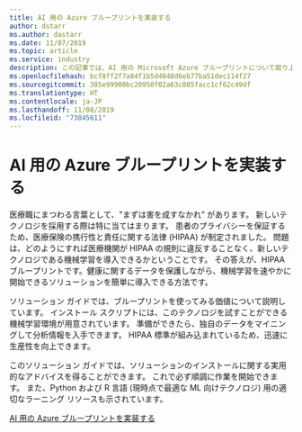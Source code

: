 ```yaml
---
title: AI 用の Azure ブループリントを実装する
author: dstarr
ms.author: dastarr
ms.date: 11/07/2019
ms.topic: article
ms.service: industry
description: この記事では、AI 用の Microsoft Azure ブループリントについて取り上げます。
ms.openlocfilehash: bcf8ff2f7a84f1b5d4848d6eb77ba51dec114f27
ms.sourcegitcommit: 385e99900bc20950f02a63c885facc1cf62c49df
ms.translationtype: HT
ms.contentlocale: ja-JP
ms.lasthandoff: 11/08/2019
ms.locfileid: "73845611"
---
```

# <a name="implementing-the-azure-blueprint-for-ai"></a>AI 用の Azure ブループリントを実装する

医療職にまつわる言葉として、"まずは害を成すなかれ" があります。 新しいテクノロジを採用する際は特に当てはまります。 患者のプライバシーを保証するため、医療保険の携行性と責任に関する法律 (HIPAA) が制定されました。 問題は、どのようにすれば医療機関が HIPAA の規則に違反することなく、新しいテクノロジである機械学習を導入できるかということです。 その答えが、HIPAA ブループリントです。健康に関するデータを保護しながら、機械学習を速やかに開始できるソリューションを簡単に導入できる方法です。

ソリューション ガイドでは、ブループリントを使ってみる価値について説明しています。 インストール スクリプトには、このテクノロジを試すことができる機械学習環境が用意されています。 準備ができたら、独自のデータをマイニングして分析情報を入手できます。 HIPAA 標準が組み込まれているため、迅速に生産性を向上できます。

このソリューション ガイドでは、ソリューションのインストールに関する実用的なアドバイスを得ることができます。 これで必ず順調に作業を開始できます。 また、Python および R 言語 (現時点で最適な ML 向けテクノロジ) 用の適切なラーニング リソースも示されています。

[AI 用の Azure ブループリントを実装する](/azure/industry/health/sg-healthcare-ai-blueprint?WT.mc_id=health-docs-dastarr)
